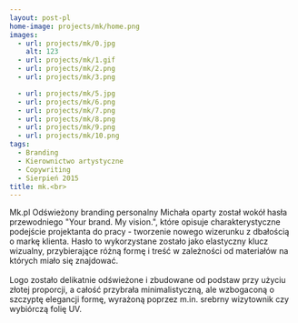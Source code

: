 ```yaml
---
layout: post-pl
home-image: projects/mk/home.png
images:
  - url: projects/mk/0.jpg
    alt: 123
  - url: projects/mk/1.gif
  - url: projects/mk/2.png
  - url: projects/mk/3.png

  - url: projects/mk/5.jpg
  - url: projects/mk/6.png
  - url: projects/mk/7.png
  - url: projects/mk/8.png
  - url: projects/mk/9.png
  - url: projects/mk/10.png
tags:
  - Branding
  - Kierownictwo artystyczne
  - Copywriting
  - Sierpień 2015
title: mk.<br>
---
```


Mk.pl
Odświeżony branding personalny Michała oparty został wokół hasła przewodniego "Your brand. My vision.",
które opisuje charakterystyczne podejście projektanta do pracy - tworzenie nowego wizerunku z dbałością o markę klienta.
Hasło to wykorzystane zostało jako elastyczny klucz wizualny,
przybierające różną formę i treść w zależności od materiałów na których miało się znajdować.
<br><br>
Logo zostało delikatnie odświeżone i zbudowane od podstaw przy użyciu złotej proporcji, a całość przybrała minimalistyczną,
ale wzbogaconą o szczyptę elegancji formę, wyrażoną poprzez m.in. srebrny wizytownik czy wybiórczą folię UV.
